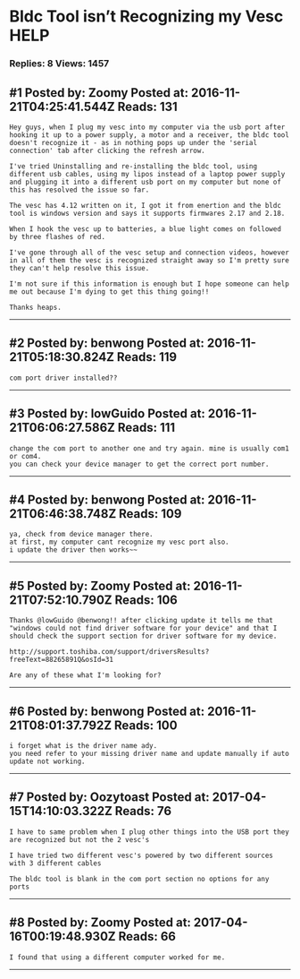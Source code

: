 # Bldc Tool isn&rsquo;t Recognizing my Vesc HELP

### Replies: 8 Views: 1457

## \#1 Posted by: Zoomy Posted at: 2016-11-21T04:25:41.544Z Reads: 131

```
Hey guys, when I plug my vesc into my computer via the usb port after hooking it up to a power supply, a motor and a receiver, the bldc tool doesn't recognize it - as in nothing pops up under the 'serial connection' tab after clicking the refresh arrow.

I've tried Uninstalling and re-installing the bldc tool, using different usb cables, using my lipos instead of a laptop power supply and plugging it into a different usb port on my computer but none of this has resolved the issue so far.

The vesc has 4.12 written on it, I got it from enertion and the bldc tool is windows version and says it supports firmwares 2.17 and 2.18.

When I hook the vesc up to batteries, a blue light comes on followed by three flashes of red.

I've gone through all of the vesc setup and connection videos, however in all of them the vesc is recognized straight away so I'm pretty sure they can't help resolve this issue.

I'm not sure if this information is enough but I hope someone can help me out because I'm dying to get this thing going!!

Thanks heaps.
```

---
## \#2 Posted by: benwong Posted at: 2016-11-21T05:18:30.824Z Reads: 119

```
com port driver installed??
```

---
## \#3 Posted by: lowGuido Posted at: 2016-11-21T06:06:27.586Z Reads: 111

```
change the com port to another one and try again. mine is usually com1 or com4.
you can check your device manager to get the correct port number.
```

---
## \#4 Posted by: benwong Posted at: 2016-11-21T06:46:38.748Z Reads: 109

```
ya, check from device manager there. 
at first, my computer cant recognize my vesc port also. 
i update the driver then works~~
```

---
## \#5 Posted by: Zoomy Posted at: 2016-11-21T07:52:10.790Z Reads: 106

```
Thanks @lowGuido @benwong!! after clicking update it tells me that "windows could not find driver software for your device" and that I should check the support section for driver software for my device.

http://support.toshiba.com/support/driversResults?freeText=88265891Q&osId=31

Are any of these what I'm looking for?
```

---
## \#6 Posted by: benwong Posted at: 2016-11-21T08:01:37.792Z Reads: 100

```
i forget what is the driver name ady. 
you need refer to your missing driver name and update manually if auto update not working.
```

---
## \#7 Posted by: Oozytoast Posted at: 2017-04-15T14:10:03.322Z Reads: 76

```
I have to same problem when I plug other things into the USB port they are recognized but not the 2 vesc's 

I have tried two different vesc's powered by two different sources with 3 different cables 

The bldc tool is blank in the com port section no options for any ports
```

---
## \#8 Posted by: Zoomy Posted at: 2017-04-16T00:19:48.930Z Reads: 66

```
I found that using a different computer worked for me.
```

---
